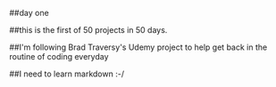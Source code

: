 ##day one

##this is the first of 50 projects in 50 days.

##I'm following Brad Traversy's Udemy project to help get back in the routine of coding everyday

##I need to learn markdown :-/
